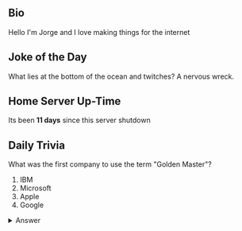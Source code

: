 ## Bio

Hello I'm Jorge and I love making things for the internet

## Joke of the Day

What lies at the bottom of the ocean and twitches? A nervous wreck.

## Home Server Up-Time

Its been **11 days** since this server shutdown


## Daily Trivia

What was the first company to use the term &quot;Golden Master&quot;?
 1. IBM
 2. Microsoft
 3. Apple
 4. Google

<details>
  <summary>Answer</summary>
  Apple
</details>
